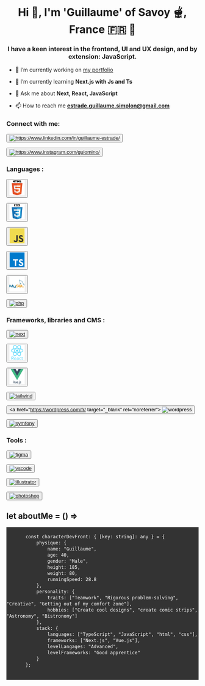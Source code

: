 <h1 align="center">Hi 👋, I'm 'Guillaume' of Savoy 🫕, France 🇫🇷 🥖 </h1>
<h3 align="center">I have a keen interest in the frontend, UI and UX design, and by extension: JavaScript.</h3>

- 🔭 I’m currently working on [my portfolio](https://www.figma.com/file/3JghC32k6EJgmLoSt6p0cO/Portfolio?type=design&node-id=0%3A1&mode=design&t=SZeo0EH4w6R8IfjP-1)

- 🌱 I’m currently learning **Next.js with Js and Ts**

- 💬 Ask me about **Next, React, JavaScript**

- 📫 How to reach me **estrade.guillaume.simplon@gmail.com**

<h3 align="left">Connect with me:</h3>
<p align="left">
<button> <a href="https://linkedin.com/in/https://www.linkedin.com/in/guillaume-estrade/" target="blank"><img align="center" src="https://raw.githubusercontent.com/rahuldkjain/github-profile-readme-generator/master/src/images/icons/Social/linked-in-alt.svg" alt="https://www.linkedin.com/in/guillaume-estrade/" height="40" width="40" /> </a> </button>

<button> <a href="https://instagram.com/https://www.instagram.com/guiomino/" target="blank"><img align="center" src="https://raw.githubusercontent.com/rahuldkjain/github-profile-readme-generator/master/src/images/icons/Social/instagram.svg" alt="https://www.instagram.com/guiomino/" height="40" width="40" /> </a> </button>
</p>

<h3 align="left">Languages :</h3>
<p align="left">

<button> <a href="https://www.w3.org/html/" target="_blank" rel="noreferrer"> <img src="https://raw.githubusercontent.com/devicons/devicon/master/icons/html5/html5-original-wordmark.svg" alt="html5" width="40" height="40"/> </a> </button>

<button> <a href="https://www.w3schools.com/css/" target="_blank" rel="noreferrer"> <img src="https://raw.githubusercontent.com/devicons/devicon/master/icons/css3/css3-original-wordmark.svg" alt="css3" width="40" height="40"/> </a> </button>

<button> <a href="https://developer.mozilla.org/en-US/docs/Web/JavaScript" target="_blank" rel="noreferrer"> <img src="https://raw.githubusercontent.com/devicons/devicon/master/icons/javascript/javascript-original.svg" alt="javascript" width="40" height="40"/> </a> </button>

<button> <a href="https://www.typescriptlang.org/" target="_blank" rel="noreferrer"> <img src="https://raw.githubusercontent.com/devicons/devicon/master/icons/typescript/typescript-original.svg" alt="typescript" width="40" height="40"/> </a> </button>

<button> <a href="https://www.mysql.com/" target="_blank" rel="noreferrer"> <img src="https://raw.githubusercontent.com/devicons/devicon/master/icons/mysql/mysql-original-wordmark.svg" alt="mysql" width="40" height="40"/> </a> </button>

<button> <a href="https://www.php.net/" target="_blank" rel="noreferrer"> <img src="https://cdn.jsdelivr.net/gh/devicons/devicon@latest/icons/php/php-original.svg" alt="php" width="40" height="40"/> </a> </button> </p>



<h3 align="left">Frameworks, libraries and CMS :</h3>
<p align="left">

<button> <a href src="https://nextjs.org/" target="_blank" rel="noreferrer"> <img src="https://cdn.jsdelivr.net/gh/devicons/devicon@latest/icons/nextjs/nextjs-original-wordmark.svg" alt="next" width="40" height="40"/> </a> </button>

<button> <a href="https://reactjs.org/" target="_blank" rel="noreferrer"> <img src="https://raw.githubusercontent.com/devicons/devicon/master/icons/react/react-original-wordmark.svg" alt="react" width="40" height="40"/> </a> </button>

<button> <a href="https://vuejs.org/" target="_blank" rel="noreferrer"> <img src="https://raw.githubusercontent.com/devicons/devicon/master/icons/vuejs/vuejs-original-wordmark.svg" alt="vuejs" width="40" height="40"/> </a> </button>

<button> <a href="https://tailwindcss.com/" target="_blank" rel="noreferrer"> <img src="https://www.vectorlogo.zone/logos/tailwindcss/tailwindcss-icon.svg" alt="tailwind" width="40" height="40"/> </a> </button>

<button> <a href="https://wordpress.com/fr/ target="_blank" rel="noreferrer"> <img src="https://cdn.jsdelivr.net/gh/devicons/devicon@latest/icons/wordpress/wordpress-original.svg" alt="wordpress" width="40" height="40"/> </a> </button>

<button> <a href="https://symfony.com" target="_blank" rel="noreferrer"> <img src="https://symfony.com/logos/symfony_black_03.svg" alt="symfony" width="40" height="40"/> </a> </button> </p>



<h3 align="left">Tools :</h3>
<p align="left">

<button> <a href="https://www.figma.com/" target="_blank" rel="noreferrer"> <img src="https://www.vectorlogo.zone/logos/figma/figma-icon.svg" alt="figma" width="40" height="40"/> </a> </button>

<button> <a href="https://code.visualstudio.com/" target="_blank" rel="noreferrer"> <img src="https://cdn.jsdelivr.net/gh/devicons/devicon@latest/icons/vscode/vscode-original.svg" alt="vscode" width="40" height="40"/> </a> </button>

<button> <a href="https://www.adobe.com/in/products/illustrator.html" target="_blank" rel="noreferrer"> <img src="https://www.vectorlogo.zone/logos/adobe_illustrator/adobe_illustrator-icon.svg" alt="illustrator" width="40" height="40"/> </a> </button>

<button> <a href="https://www.photoshop.com/en" target="_blank" rel="noreferrer"> <img src="https://cdn.jsdelivr.net/gh/devicons/devicon@latest/icons/photoshop/photoshop-original.svg" alt="photoshop" width="40" height="40"/> </a> </button> </p>

















<!-- CODE CONTAINER ABOUT ME -->

<h2>let aboutMe = () =></h2>
 <div class="code_container">
   <pre class="language_typescript">
     <code>
       const characterDevFront: { [key: string]: any } = {
           physique: {
               name: "Guillaume",
               age: 40,
               gender: "Male",
               height: 185,
               weight: 80,
               runningSpeed: 28.8
           },
           personality: {
               traits: ["Teamwork", "Rigorous problem-solving", "Creative", "Getting out of my comfort zone"],
               hobbies: ["Create cool designs", "create comic strips", "Astronomy", "Bistronomy"]
           },
           stack: {
               languages: ["TypeScript", "JavaScript", "html", "css"],
               frameworks: ["Next.js", "Vue.js"],
               levelLangages: "Advanced",
               levelFrameworks: "Good apprentice"
           }
       };
     </code>
   </pre>
 </div>

<style>
.code_container {
  background: #333;
}
.language_typescript {
  color: #fff;
}
</style>
